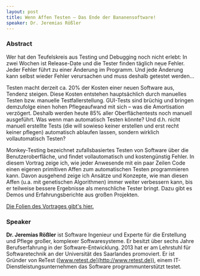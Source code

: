 ```yaml
---
layout: post
title: Wenn Affen Testen – Das Ende der Bananensoftware!
speaker: Dr. Jeremias Rößler
---
```


### Abstract

Wer hat den Teufelskreis aus Testing und Debugging noch nicht erlebt: In zwei Wochen ist Release-Date und die Tester finden täglich neue Fehler. Jeder Fehler führt zu einer Änderung im Programm. Und jede Änderung kann selbst wieder Fehler verursachen und muss deshalb getestet werden…

Testen macht derzeit ca. 20% der Kosten einer neuen Software aus, Tendenz steigen. Diese Kosten entstehen hauptsächlich durch manuelles Testen bzw. manuelle Testfallerstellung. GUI-Tests sind brüchig und bringen demzufolge einen hohen Pflegeaufwand mit sich – was die Amortisation verzögert. Deshalb werden heute 85% aller Oberflächentests noch manuell ausgeführt. Was wenn man automatisch Testen könnte? Und d.h. nicht manuell erstellte Tests (die will sowieso keiner erstellen und erst recht keiner pflegen) automatisch ablaufen lassen, sondern wirklich vollautomatisch Testen?

Monkey-Testing bezeichnet zufallsbasiertes Testen von Software über die Benutzeroberfläche, und findet vollautomatisch und kostengünstig Fehler. In diesem Vortrag zeige ich, wie jeder Anwesende mit ein paar Zeilen Code einen eigenen primitiven Affen zum automatischen Testen programmieren kann. Davon ausgehend zeige ich Ansätze und Konzepte, wie man diesen Affen (u.a. mit genetischen Algorithmen) immer weiter verbessern kann, bis er teilweise bessere Ergebnisse als menschliche Tester bringt. Dazu gibt es Demos und Erfahrungsberichte aus großen Projekten.

[Die Folien des Vortrages gibt's hier.](/files/roessler-wennaffentesten.pdf)

### Speaker

__Dr. Jeremias Rößler__ ist Software Ingenieur und Experte für die Erstellung und Pflege großer, komplexer Softwaresysteme. Er besitzt über sechs Jahre Berufserfahrung in der Software-Entwicklung. 2013 hat er am Lehrstuhl für Softwaretechnik an der Universität des Saarlandes promoviert. Er ist Gründer von ReTest ([www.retest.de](http://www.retest.de)), einem IT-Dienstleistungsunternehmen das Software programmunterstützt testet.

